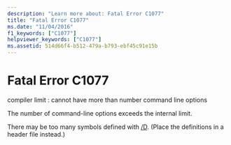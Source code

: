 ```yaml
---
description: "Learn more about: Fatal Error C1077"
title: "Fatal Error C1077"
ms.date: "11/04/2016"
f1_keywords: ["C1077"]
helpviewer_keywords: ["C1077"]
ms.assetid: 514d66f4-b512-479a-b793-ebf45c91e15b
---
```

# Fatal Error C1077

compiler limit : cannot have more than number command line options

The number of command-line options exceeds the internal limit.

There may be too many symbols defined with [/D](../../build/reference/d-preprocessor-definitions.md). (Place the definitions in a header file instead.)
